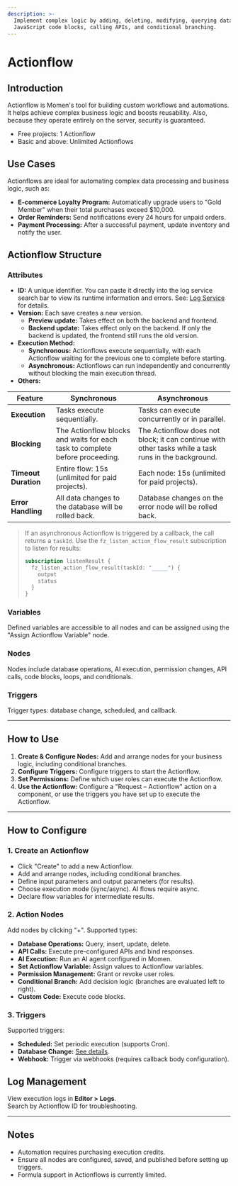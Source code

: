 ```yaml
---
description: >-
  Implement complex logic by adding, deleting, modifying, querying data, writing
  JavaScript code blocks, calling APIs, and conditional branching.
---
```


# Actionflow

## Introduction

Actionflow is Momen's tool for building custom workflows and automations. It helps achieve complex business logic and boosts reusability. Also, because they operate entirely on the server, security is guaranteed.

- Free projects: 1 Actionflow
- Basic and above: Unlimited Actionflows

## Use Cases

Actionflows are ideal for automating complex data processing and business logic, such as:

- **E-commerce Loyalty Program:** Automatically upgrade users to "Gold Member" when their total purchases exceed $10,000.
- **Order Reminders:** Send notifications every 24 hours for unpaid orders.
- **Payment Processing:** After a successful payment, update inventory and notify the user.

## Actionflow Structure

### Attributes

- **ID:** A unique identifier. You can paste it directly into the log service search bar to view its runtime information and errors. See: [Log Service](https://docs.momen.app/release-and-growth/log_service) for details.
- **Version:** Each save creates a new version.  
  - **Preview update:** Takes effect on both the backend and frontend.  
  - **Backend update:** Takes effect only on the backend. If only the backend is updated, the frontend still runs the old version.
- **Execution Method:**  
  - **Synchronous:** Actionflows execute sequentially, with each Actionflow waiting for the previous one to complete before starting.  
  - **Asynchronous:** Actionflows can run independently and concurrently without blocking the main execution thread.
- **Others:**  

| Feature          | Synchronous                     | Asynchronous                    |
|------------------|----------------------------------|----------------------------------|
| **Execution**    | Tasks execute sequentially.     | Tasks can execute concurrently or in parallel. |
| **Blocking**     | The Actionflow blocks and waits for each task to complete before proceeding. | The Actionflow does not block; it can continue with other tasks while a task runs in the background. |
| **Timeout Duration** | Entire flow: 15s (unlimited for paid projects). | Each node: 15s (unlimited for paid projects).  |
| **Error Handling** | All data changes to the database will be rolled back. | Database changes on the error node will be rolled back. |

> If an asynchronous Actionflow is triggered by a callback, the call returns a `taskId`. Use the `fz_listen_action_flow_result` subscription to listen for results:
> 
> ```graphql
> subscription listenResult {
>   fz_listen_action_flow_result(taskId: "_____") {
>     output
>     status
>   }
> }
> ```

### Variables

Defined variables are accessible to all nodes and can be assigned using the "Assign Actionflow Variable" node.

### Nodes

Nodes include database operations, AI execution, permission changes, API calls, code blocks, loops, and conditionals.

### Triggers

Trigger types: database change, scheduled, and callback.

---

## How to Use

1. **Create & Configure Nodes:** Add and arrange nodes for your business logic, including conditional branches.
2. **Configure Triggers:** Configure triggers to start the Actionflow.
3. **Set Permissions:** Define which user roles can execute the Actionflow.
4. **Use the Actionflow:** Configure a "Request – Actionflow" action on a component, or use the triggers you have set up to execute the Actionflow.

---

## How to Configure

### 1. Create an Actionflow

- Click "Create" to add a new Actionflow.
- Add and arrange nodes, including conditional branches.
- Define input parameters and output parameters (for results).
- Choose execution mode (sync/async). AI flows require async.
- Declare flow variables for intermediate results.

### 2. Action Nodes

Add nodes by clicking "+". Supported types:

- **Database Operations:** Query, insert, update, delete.
- **API Calls:** Execute pre-configured APIs and bind responses.
- **AI Execution:** Run an AI agent configured in Momen.
- **Set Actionflow Variable:** Assign values to Actionflow variables.
- **Permission Management:** Grant or revoke user roles.
- **Conditional Branch:** Add decision logic (branches are evaluated left to right).
- **Custom Code:** Execute code blocks.

### 3. Triggers

Supported triggers:

- **Scheduled:** Set periodic execution (supports Cron).
- **Database Change:** [See details](db-trigger.md).
- **Webhook:** Trigger via webhooks (requires callback body configuration).

## Log Management

View execution logs in **Editor > Logs**.  
Search by Actionflow ID for troubleshooting.

---

## Notes

- Automation requires purchasing execution credits.
- Ensure all nodes are configured, saved, and published before setting up triggers.
- Formula support in Actionflows is currently limited.

